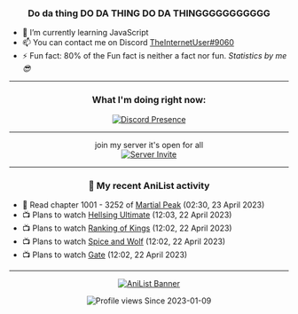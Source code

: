 <div align="center">

### Do da thing DO DA THING DO DA THINGGGGGGGGGGG
</div>

- 🌱 I’m currently learning JavaScript
- 📫 You can contact me on Discord [TheInternetUser#9060](https://discord.com/users/534117072796385300)
- ⚡ Fun fact: 80% of the Fun fact is neither a fact nor fun. _Statistics by me 😎_
<hr>

<div align="center">

### What I'm doing right now:
[![Discord Presence](https://lanyard.cnrad.dev/api/534117072796385300)](https://discord.com/users/534117072796385300)
<hr>

join my server it's open for all <br>
[![Server Invite](https://invidget.switchblade.xyz/bfYgVHxrSs)](https://discord.gg/bfYgVHxrSs)

<hr>
  
### 🌸 My recent AniList activity

</div>

<!-- ANILIST_ACTIVITY:start -->

-   📖 Read chapter 1001 - 3252 of [Martial Peak](https://anilist.co/manga/104494) (02:30, 23 April 2023)
-   📺 Plans to watch [Hellsing Ultimate](https://anilist.co/anime/777) (12:03, 22 April 2023)
-   📺 Plans to watch [Ranking of Kings](https://anilist.co/anime/113717) (12:02, 22 April 2023)
-   📺 Plans to watch [Spice and Wolf](https://anilist.co/anime/2966) (12:02, 22 April 2023)
-   📺 Plans to watch [Gate](https://anilist.co/anime/20994) (12:02, 22 April 2023)

<!-- ANILIST_ACTIVITY:end -->
<hr>

<div align="center">

[![AniList Banner](https://img.anili.st/User/929966)](https://anilist.co/user/TheInternetUser)

![Profile views](https://gpvc.arturio.dev/TheInternetUse7) Since 2023-01-09

</div>
